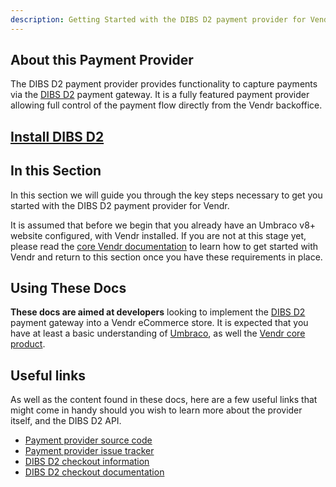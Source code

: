 ```yaml
---
description: Getting Started with the DIBS D2 payment provider for Vendr, the eCommerce solution for Umbraco v8+
---
```


## About this Payment Provider

The DIBS D2 payment provider provides functionality to capture payments via the [DIBS D2](https://tech.dibspayment.com/D2) payment gateway. It is a fully featured payment provider allowing full control of the payment flow directly from the Vendr backoffice.

## [Install DIBS D2](../install-payment-providers.md)

## In this Section

In this section we will guide you through the key steps necessary to get you started with the DIBS D2 payment provider for Vendr.

It is assumed that before we begin that you already have an Umbraco v8+ website configured, with Vendr installed. If you are not at this stage yet, please read the [core Vendr documentation](../../../../../core/) to learn how to get started with Vendr and return to this section once you have these requirements in place.

## Using These Docs

**These docs are aimed at developers** looking to implement the [DIBS D2](https://tech.dibspayment.com/D2) payment gateway into a Vendr eCommerce store. It is expected that you have at least a basic understanding of [Umbraco](https://umbraco.com), as well the [Vendr core product](../../../../core/).

## Useful links

As well as the content found in these docs, here are a few useful links that might come in handy should you wish to learn more about the provider itself, and the DIBS D2 API.

* [Payment provider source code](https://github.com/vendrhub/vendr-payment-provider-dibs)
* [Payment provider issue tracker](https://github.com/vendrhub/vendr-payment-provider-dibs/issues)
* [DIBS D2 checkout information](https://tech.dibspayment.com/D2)
* [DIBS D2 checkout documentation](https://tech.dibspayment.com/D2/Hosted)